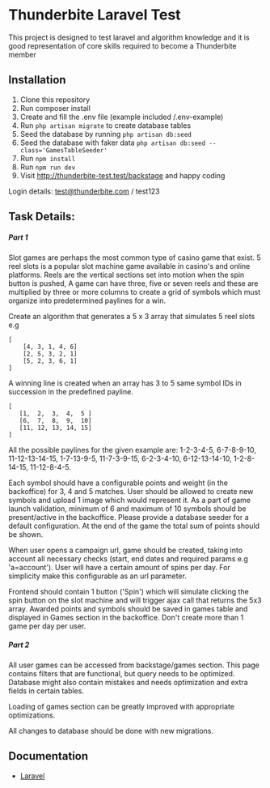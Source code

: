 # Thunderbite Laravel Test

This project is designed to test laravel and algorithm knowledge
and it is good representation of core skills required to become
a Thunderbite member 
## Installation

1. Clone this repository
1. Run composer install
1. Create and fill the .env file (example included /.env-example)
1. Run `php artisan migrate` to create database tables
1. Seed the database by running `php artisan db:seed`
1. Seed the database with faker data `php artisan db:seed --class='GamesTableSeeder'`
1. Run `npm install`
1. Run `npm run dev`
1. Visit http://thunderbite-test.test/backstage and happy coding

Login details: test@thunderbite.com / test123

## Task Details:

##### Part 1
Slot games are perhaps the most common type of casino game that exist. 5 reel slots is a popular slot machine game available in casino's 
and online platforms. Reels are the vertical sections set into motion when the spin button is pushed, A game can have three, 
five or seven reels and these are multiplied by three or more columns to create a grid of symbols which must organize into 
predetermined paylines for a win. 

Create an algorithm that generates a 5 x 3 array that simulates 5 reel slots e.g
```
[
    [4, 3, 1, 4, 6]
    [2, 5, 3, 2, 1]
    [5, 2, 3, 6, 1]
]  
```
A winning line is created when an array has 3 to 5 same symbol IDs in succession in the 
predefined payline. 
 ```
 [
    [1,  2,  3,  4,  5 ]
    [6,  7,  8,  9,  10]
    [11, 12, 13, 14, 15]
]
```

All the possible paylines for the given example are: 1-2-3-4-5, 6-7-8-9-10,
11-12-13-14-15, 1-7-13-9-5, 11-7-3-9-15, 6-2-3-4-10, 6-12-13-14-10, 1-2-8-14-15,
11-12-8-4-5.

Each symbol should have a configurable points and weight (in the backoffice) for 3, 4 and 5 matches.
User should be allowed to create new symbols and upload 1 image which would represent it.
As a part of game launch validation, minimum of 6 and maximum of 10 symbols should be present/active in the
backoffice. Please provide a database seeder for a default configuration.
At the end of the game the total sum of points should be shown.

When user opens a campaign url, game should be created, taking into account
 all necessary checks (start, end dates and required params e.g 'a=account').
User will have a certain amount of spins per day. For simplicity make this 
configurable as an url parameter.

Frontend should contain 1 button ('Spin') which will
 simulate clicking the spin button on the slot machine and will trigger ajax call that returns 
 the 5x3 array. Awarded points and symbols should be saved in games table and displayed in 
 Games section in the backoffice. Don't create more than 1 game per day per user.

 ##### Part 2
 All user games can be accessed from backstage/games section.
 This page contains filters that are functional,
  but query needs to be optimized.
 Database might also contain mistakes and needs optimization
 and extra fields in certain tables.
 
 Loading of games section can be greatly improved with
 appropriate optimizations.
 
 All changes to database should be done with new migrations.
 


## Documentation

- [Laravel](https://laravel.com/docs/8.x)
